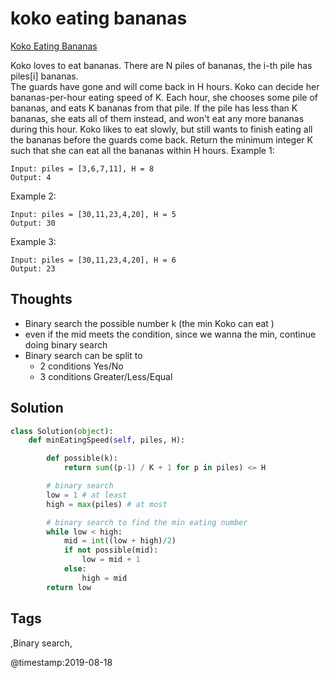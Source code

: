# koko eating bananas

[Koko Eating Bananas](https://leetcode.com/problems/koko-eating-bananas)

Koko loves to eat bananas. There are N piles of bananas, the i-th pile has piles\[i\] bananas.  
The guards have gone and will come back in H hours. Koko can decide her bananas-per-hour eating speed of K. Each hour, she chooses some pile of bananas, and eats K bananas from that pile. If the pile has less than K bananas, she eats all of them instead, and won't eat any more bananas during this hour. Koko likes to eat slowly, but still wants to finish eating all the bananas before the guards come back. Return the minimum integer K such that she can eat all the bananas within H hours. Example 1:

```text
Input: piles = [3,6,7,11], H = 8
Output: 4
```

Example 2:

```text
Input: piles = [30,11,23,4,20], H = 5
Output: 30
```

Example 3:

```text
Input: piles = [30,11,23,4,20], H = 6
Output: 23
```

## Thoughts

* Binary search the possible number k \(the min Koko can eat \)
* even if the mid meets the condition, since we wanna the min, continue doing binary search 
* Binary search can be split to 
  * 2 conditions Yes/No
  * 3 conditions Greater/Less/Equal 

## Solution

```python
class Solution(object):
    def minEatingSpeed(self, piles, H):

        def possible(k):
            return sum((p-1) / K + 1 for p in piles) <= H

        # binary search 
        low = 1 # at least 
        high = max(piles) # at most 

        # binary search to find the min eating number 
        while low < high:
            mid = int((low + high)/2)
            if not possible(mid):
                low = mid + 1
            else:                
                high = mid
        return low
```

## Tags

,Binary search,

@timestamp:2019-08-18